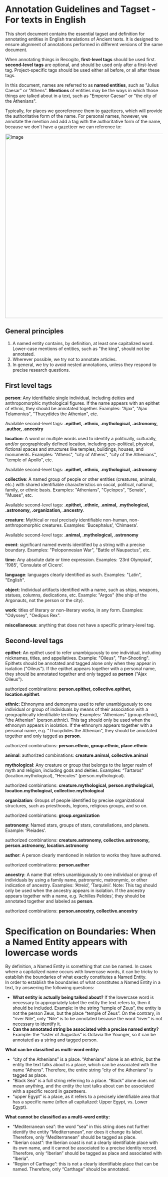 # Annotation Guidelines and Tagset - For texts in English

This short document contains the essential tagset and definition for annotating entities in English translations of Ancient texts. It is designed to ensure alignment of annotations performed in different versions of the same document. 

When annotating things in Recogito, **first-level tags** should be used first. **second-level tags** are optional, and should be used only after a first-level tag. Project-specific tags should be used either all before, or all after these tags. 

In this document, names are referred to as **named entities**, such as "Julius Caesar" or "Athens". 
**Mentions** of entities may be the ways in which those things are talked about in a text, such as "Emperor Caesar" or "the city of the Athenians".   

Typically, for places we georeference them to gazetteers, which will provide the authoritative form of the name. For personal names, however, we annotate the mention and add a tag with the authoritative form of the name, because we don't have a gazetteer we can reference to:   

<img width="589" alt="image" src="https://github.com/ChiaraPalladino/furesearch/assets/15249889/f71b8c55-05bf-4ca1-a606-0d23543e885f">   




## General principles
1. A named entity contains, by definition, at least one capitalized word. Lower-case mentions of entities, such as "the king", should not be annotated.
2. Wherever possible, we try not to annotate articles.
3. In general, we try to avoid nested annotations, unless they respond to precise research questions. 

## First level tags

**person**: Any identifiable single individual, including deities and anthropomorphic mythological figures. If the name appears with an epithet of ethnic, they should be annotated together. Examples: "Ajax", "Ajax Telamonius", "Thucydides the Athenian", etc.  

Available second-level tags: **.epithet, .ethnic, .mythological, .astronomy, .author, .ancestry**    

**location**: A word or multiple words used to identify a politically, culturally, and/or geographically defined location, including geo-political, physical, fictional spaces and structures like temples, buildings, houses, and monuments. Examples: "Athens", "city of Athens", "city of the Athenians", "temple of Apollo", etc.   

Available second-level tags: **.epithet, .ethnic, .mythological, .astronomy**   

**collective**: A named group of people or other entities (creatures, animals, etc.) with shared identifiable characteristics on social, political, national, family, or ethnic basis. Examples: "Athenians", "Cyclopes", "Senate", "Muses", etc.   

Available second-level tags: **.epithet, .ethnic, .animal, .mythological, .astronomy, .organization, .ancestry**.   

**creature**: Mythical or real precisely identifiable non-human, non-anthropomorphic creatures. Examples: ‘Bucephalus’, ‘Chimaera’.

Available second-level tags: **.animal, .mythological, .astronomy**   
  
**event**: significant named events identified by a string with a precise boundary. Examples: "Peloponnesian War", "Battle of Naupactus", etc.   

**time**: Any absolute date or time expression. Examples: ‘23rd Olympiad’, ‘1985’, ‘Consulate of Cicero’.   

**language**: languages clearly identified as such. Examples: "Latin", "English".   

**object**: Individual artifacts identified with a name, such as ships, weapons, statues, columns, dedications, etc. Example: "Argos" (the ship of the Argonauts, not the person or the city).   

**work**: titles of literary or non-literary works, in any form. Examples: "Odyssey", "Oedipus Rex".   

**miscellaneous**: anything that does not have a specific primary-level tag.   

## Second-level tags

**epithet**: An epithet used to refer unambiguously to one individual, including nicknames, titles, and appellatives. Example: "Oileus", "Far-Shooting". Epithets should be annotated and tagged alone only when they appear in isolation ("Oileus"). If the epithet appears together with a personal name, they should be annotated together and only tagged as **person** ("Ajax Oileus").   

authorized combinations: **person.epithet, collective.epithet, location.epithet**.    

**ethnic**: Ethnonyms and demonyms used to refer unambiguously to one individual or group of individuals by means of their association with a geographically identifiable territory. Examples: "Athenians" (group.ethnic), "the Athenian" (person.ethnic). This tag should only be used when the ethnonym appears in isolation. If the ethnonym appears together with a personal name, e.g. "Thucydides the Athenian", they should be annotated together and only tagged as **person**.   

authorized combinations: **person.ethnic, group.ethnic, place.ethnic**    
  
**animal**: authorized combinations: **creature.animal, collective.animal**   

**mythological**: Any creature or group that belongs to the larger realm of myth and religion, including gods and deities. Examples: “Tartaros” (location.mythological), “Hercules” (person.mythological).   

authorized combinations: **creature.mythological, person.mythological, location.mythological, collective.mythological**  

**organization**: Groups of people identified by precise organizational structures, such as priesthoods, legions, religious groups, and so on.   

authorized combinations: **group.organization**   

**astronomy**: Named stars, groups of stars, constellations, and planets. Example: ‘Pleiades’.  

authorized combinations: **creature.astronomy, collective.astronomy, person.astronomy, location.astronomy**  

**author**: A person clearly mentioned in relation to works they have authored.  

authorized combinations: **person.author**   

**ancestry**: A name that refers unambiguously to one individual or group of individuals by using a family name, patronymic, matronymic, or other indication of ancestry. Examples: ‘Atreid’, ‘Tarquinii’. 
Note: This tag should only be used when the ancestry appears in isolation. If the ancestry appears together with a name, e.g. ‘Achilles Pelides’, they should be annotated together and labeled as **person**.  

authorized combinations: **person.ancestry, collective.ancestry**    

# Specification on Boundaries: When a Named Entity appears with lowercase words

By definition, a Named Entity is something that can be named. In cases where a capitalized name occurs with lowercase words, it can be tricky to establish the boundaries of what exactly constitutes a Named Entity.   
In order to establish the boundaries of what constitutes a Named Entity in a text, try answering the following questions:   
* **What entity is actually being talked about?** If the lowercase word is necessary to appropriately label the entity the text refers to, then it should be included. Example: in the string “temple of Zeus”, the entity is not the person Zeus, but the place “temple of Zeus”. On the contrary, in “river Nile”, only “Nile” is to be annotated because the word “river” is not necessary to identify it.   
* **Can the annotated string be associated with a precise named entity?** Example: the “sister of Augustus” is Octavia the Younger, so it can be annotated as a string and tagged person.    

**What can be classified as multi-word entity:**  
* “city of the Athenians” is a place. “Athenians” alone is an ethnic, but the entity the text talks about is a place, which can be associated with the name “Athens”. Therefore, the entire string “city of the Athenians” is tagged as place.  
* “Black Sea” is a full string referring to a place. “Black” alone does not mean anything, and the entity the text talks about can be associated with a specific record in gazetteers.  
* “upper Egypt” is a place, as it refers to a precisely identifiable area that has a specific name (often all capitalized: Upper Egypt, vs. Lower Egypt).  

**What cannot be classified as a multi-word entity:**   
* “Mediterranean sea”: the word “sea” in this string does not further identify the entity “Mediterranean”, nor does it change its label. Therefore, only “Mediterranean” should be tagged as place.  
* “Iberian coast”: the Iberian coast is not a clearly identifiable place with its own name, and it cannot be associated to a precise identity record. Therefore, only “Iberian” should be tagged as place and associated with “Iberia”.  
* “Region of Carthage”: this is not a clearly identifiable place that can be named. Therefore, only “Carthage” should be annotated.   










 

